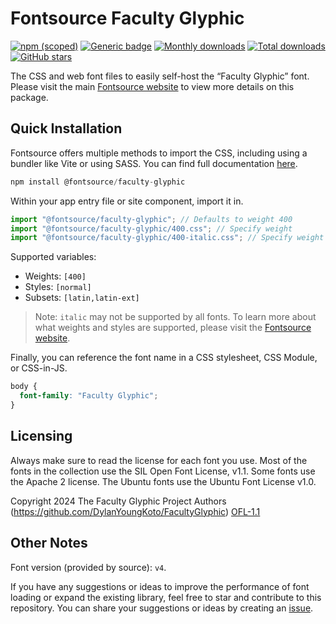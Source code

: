 # Fontsource Faculty Glyphic

[![npm (scoped)](https://img.shields.io/npm/v/@fontsource/faculty-glyphic?color=brightgreen)](https://www.npmjs.com/package/@fontsource/faculty-glyphic) [![Generic badge](https://img.shields.io/badge/fontsource-passing-brightgreen)](https://github.com/fontsource/fontsource) [![Monthly downloads](https://badgen.net/npm/dm/@fontsource/faculty-glyphic)](https://github.com/fontsource/fontsource) [![Total downloads](https://badgen.net/npm/dt/@fontsource/faculty-glyphic)](https://github.com/fontsource/fontsource) [![GitHub stars](https://img.shields.io/github/stars/fontsource/fontsource.svg?style=social&label=Star)](https://github.com/fontsource/fontsource/stargazers)

The CSS and web font files to easily self-host the “Faculty Glyphic” font. Please visit the main [Fontsource website](https://fontsource.org/fonts/faculty-glyphic) to view more details on this package.

## Quick Installation

Fontsource offers multiple methods to import the CSS, including using a bundler like Vite or using SASS. You can find full documentation [here](https://fontsource.org/docs/getting-started/introduction).

```javascript
npm install @fontsource/faculty-glyphic
```

Within your app entry file or site component, import it in.

```javascript
import "@fontsource/faculty-glyphic"; // Defaults to weight 400
import "@fontsource/faculty-glyphic/400.css"; // Specify weight
import "@fontsource/faculty-glyphic/400-italic.css"; // Specify weight and style
```

Supported variables:
- Weights: `[400]`
- Styles: `[normal]`
- Subsets: `[latin,latin-ext]`

> Note: `italic` may not be supported by all fonts. To learn more about what weights and styles are supported, please visit the [Fontsource website](https://fontsource.org/fonts/faculty-glyphic).

Finally, you can reference the font name in a CSS stylesheet, CSS Module, or CSS-in-JS.

```css
body {
  font-family: "Faculty Glyphic";
}
```

## Licensing
Always make sure to read the license for each font you use. Most of the fonts in the collection use the SIL Open Font License, v1.1. Some fonts use the Apache 2 license. The Ubuntu fonts use the Ubuntu Font License v1.0.

Copyright 2024 The Faculty Glyphic Project Authors (https://github.com/DylanYoungKoto/FacultyGlyphic)
[OFL-1.1](https://openfontlicense.org)

## Other Notes
Font version (provided by source): `v4`.

If you have any suggestions or ideas to improve the performance of font loading or expand the existing library, feel free to star and contribute to this repository. You can share your suggestions or ideas by creating an [issue](https://github.com/fontsource/fontsource/issues).